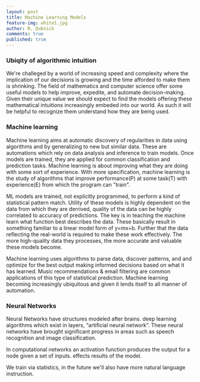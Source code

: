 ```yaml
---
layout: post
title: Machine Learning Models
feature-img: white1.jpg
author: R. Dubnick
comments: true
published: true
---
```



### Ubiqity of algorithmic intuition
We're challeged by a world of increasing speed and complexity where the  implication of our decisions is growing and the time afforded to make them is shrinking.  The field of mathematics and computer science offer some useful models to help improve, expedite, and automate decision-making.  Given their unique value we should expect to find the models offering these mathematical intuitions increasingly embeded into our world.  As such it will be helpful to recognize them understand how they are being used.

### Machine learning

Machine learning aims at automatic discovery of regularities in data using algorithms and by generalizing to new but similar data.  These are automations which rely on data analysis and inference to train models.  Once models are trained, they are applied for common classification and prediction tasks.  Machine learning is about improving what they are doing with some sort of experience.  With more specification, machine learning is the study of algorithms that improve performance(P) at some task(T) with experience(E) from which the program can "train".

ML models are trained, not explicitly programmed, to perform a kind of statistical pattern match.   Utility of these models is highly dependent on the data from which they are derrived, quality of the data can be highly correlated to accuracy of predictions. The key is in teaching the machine learn what function best describes the data.  These basically result in something familiar to a linear model form of y=mx+b. Further that the data reflecting the real-world is required to make these work effectively.  The more high-quality data they processes, the more accurate and valuable these models become. 

Machine learning uses algorithms to parse data, discover patterns, and and optimize for the best output making informed decisions based on what it has learned.  Music recommendations & email filtering are common applications of this type of statistical prediction.  Machine learning becoming increasingly ubiquitous and given it lends itself to all manner of automation.

### Neural Networks
Neural Networks have structures modeled after brains. deep learning algorithms which exist in layers, “artificial neural network”.  These neural networks have brought significant progress in areas such as speech recognition and image classification.

In computational networks an activation function produces the output for a node given a set of inputs.  effects results of the model.

We train via statistics, in the future we'll also have more natural language instruction.
